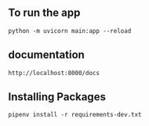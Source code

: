 ## To run the app
``` python -m uvicorn main:app --reload ```

## documentation
```http://localhost:8000/docs```

## Installing Packages
``` pipenv install -r requirements-dev.txt ```
